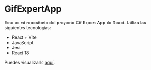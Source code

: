 # GifExpertApp

Este es mi repositorio del proyecto Gif Expert App de React. Utiliza las siguientes tecnologías:

- React + Vite
- JavaScript
- Jest
- React 18

Puedes visualizarlo [aquí](https://searchgifapp.netlify.app/).